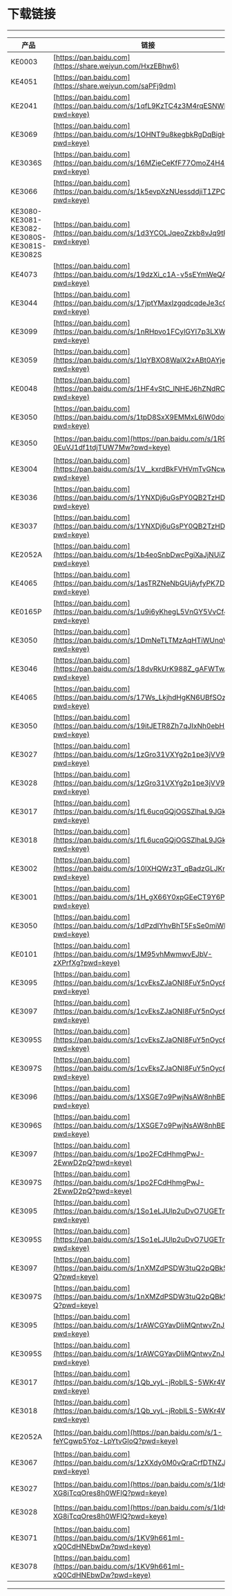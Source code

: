 # 下载链接
---


|产品|链接|提取码|
|---|---|------|
|KE0003|[https://pan.baidu.com](https://share.weiyun.com/HxzEBhw6)||
|KE4051|[https://pan.baidu.com](https://share.weiyun.com/saPFj9dm)||
|KE2041|[https://pan.baidu.com](https://pan.baidu.com/s/1qfL9KzTC4z3M4rqESNWhTQ?pwd=keye)|提取码:keye|
|KE3069|[https://pan.baidu.com](https://pan.baidu.com/s/1OHNT9u8kegbkRgDqBigH5A?pwd=keye)|提取码:keye|
|KE3036S|[https://pan.baidu.com](https://pan.baidu.com/s/16MZieCeKfF77OmoZ4H49CQ?pwd=keye)|提取码:keye|
|KE3066|[https://pan.baidu.com](https://pan.baidu.com/s/1k5evpXzNUessddjiT1ZPCA?pwd=keye)|提取码:keye|
|KE3080-KE3081-KE3082-KE3080S-KE3081S-KE3082S|[https://pan.baidu.com](https://pan.baidu.com/s/1d3YCOLJqeoZzkb8vJq9tRA?pwd=keye)|提取码:keye|
|KE4073|[https://pan.baidu.com](https://pan.baidu.com/s/19dzXi_c1A-v5sEYmWeQANQ?pwd=keye)|提取码:keye|
|KE3044|[https://pan.baidu.com](https://pan.baidu.com/s/17jptYMaxIzgqdcqdeJe3cQ?pwd=keye)|提取码:keye|
|KE3099|[https://pan.baidu.com](https://pan.baidu.com/s/1nRHpvo1FCylGYI7p3LXWpA?pwd=keye)|提取码:keye|
|KE3059|[https://pan.baidu.com](https://pan.baidu.com/s/1lqYBXO8WalX2xABt0AYjeQ?pwd=keye)|提取码:keye|
|KE0048|[https://pan.baidu.com](https://pan.baidu.com/s/1HF4vStC_INHEJ6hZNdRCdw?pwd=keye)|提取码:keye|
|KE3050|[https://pan.baidu.com](https://pan.baidu.com/s/1tpD8SxX9EMMxL6lW0doLWg?pwd=keye)|提取码:keye|
|KE3050|[https://pan.baidu.com](https://pan.baidu.com/s/1R9O-0EuVJ1df1tdjTUW7Mw?pwd=keye)|提取码:keye|
|KE3004|[https://pan.baidu.com](https://pan.baidu.com/s/1V__kxrdBkFVHVmTvGNcw7g?pwd=keye)|提取码:keye|
|KE3036|[https://pan.baidu.com](https://pan.baidu.com/s/1YNXDj6uGsPY0QB2TzHD21Q?pwd=keye)|提取码:keye|
|KE3037|[https://pan.baidu.com](https://pan.baidu.com/s/1YNXDj6uGsPY0QB2TzHD21Q?pwd=keye)|提取码:keye|
|KE2052A|[https://pan.baidu.com](https://pan.baidu.com/s/1b4eoSnbDwcPgiXaJjNUiZA?pwd=keye)|提取码:keye|
|KE4065|[https://pan.baidu.com](https://pan.baidu.com/s/1asTRZNeNbGUjAyfyPK7D-A?pwd=keye)|提取码:keye|
|KE0165P|[https://pan.baidu.com](https://pan.baidu.com/s/1u9i6yKhegL5VnGY5VvCf4A?pwd=keye)|提取码:keye|
|KE3050|[https://pan.baidu.com](https://pan.baidu.com/s/1DmNeTLTMzAqHTiWUnqVqjA?pwd=keye)|提取码:keye|
|KE3046|[https://pan.baidu.com](https://pan.baidu.com/s/18dvRkUrK988Z_gAFWTwA6A?pwd=keye)|提取码:keye|
|KE4065|[https://pan.baidu.com](https://pan.baidu.com/s/17Ws_LkjhdHgKN6UBfSOz4w?pwd=keye)|提取码:keye|
|KE3050|[https://pan.baidu.com](https://pan.baidu.com/s/19itJETR8Zh7qJIxNh0ebHQ?pwd=keye)|提取码:keye|
|KE3027|[https://pan.baidu.com](https://pan.baidu.com/s/1zGro31VXYg2p1pe3jVV90g?pwd=keye)|提取码:keye|
|KE3028|[https://pan.baidu.com](https://pan.baidu.com/s/1zGro31VXYg2p1pe3jVV90g?pwd=keye)|提取码:keye|
|KE3017|[https://pan.baidu.com](https://pan.baidu.com/s/1fL6ucqGQjOGSZlhaL9JGkQ?pwd=keye)|提取码:keye|
|KE3018|[https://pan.baidu.com](https://pan.baidu.com/s/1fL6ucqGQjOGSZlhaL9JGkQ?pwd=keye)|提取码:keye|
|KE3002|[https://pan.baidu.com](https://pan.baidu.com/s/10lXHQWz3T_qBadzGLJKmKg?pwd=keye)|提取码:keye|
|KE3001|[https://pan.baidu.com](https://pan.baidu.com/s/1H_gX66Y0xpGEeCT9Y6Pmbg?pwd=keye)|提取码:keye|
|KE3050|[https://pan.baidu.com](https://pan.baidu.com/s/1dPzdIYhvBhT5FsSe0miWkA?pwd=keye)|提取码:keye|
|KE0101|[https://pan.baidu.com](https://pan.baidu.com/s/1M95vhMwmwvEJbV-zXPrfXg?pwd=keye)|提取码:keye|
|KE3095|[https://pan.baidu.com](https://pan.baidu.com/s/1cvEksZJaONI8FuY5nOyc6w?pwd=keye)|提取码:keye|
|KE3097|[https://pan.baidu.com](https://pan.baidu.com/s/1cvEksZJaONI8FuY5nOyc6w?pwd=keye)|提取码:keye|
|KE3095S|[https://pan.baidu.com](https://pan.baidu.com/s/1cvEksZJaONI8FuY5nOyc6w?pwd=keye)|提取码:keye|
|KE3097S|[https://pan.baidu.com](https://pan.baidu.com/s/1cvEksZJaONI8FuY5nOyc6w?pwd=keye)|提取码:keye|
|KE3096|[https://pan.baidu.com](https://pan.baidu.com/s/1XSGE7o9PwjNsAW8nhBE2hw?pwd=keye)|提取码:keye|
|KE3096S|[https://pan.baidu.com](https://pan.baidu.com/s/1XSGE7o9PwjNsAW8nhBE2hw?pwd=keye)|提取码:keye|
|KE3097|[https://pan.baidu.com](https://pan.baidu.com/s/1po2FCdHhmgPwJ-2EwwD2pQ?pwd=keye)|提取码:keye|
|KE3097S|[https://pan.baidu.com](https://pan.baidu.com/s/1po2FCdHhmgPwJ-2EwwD2pQ?pwd=keye)|提取码:keye|
|KE3095|[https://pan.baidu.com](https://pan.baidu.com/s/1So1eLJUlp2uDvO7UGETmtw?pwd=keye)|提取码:keye|
|KE3095S|[https://pan.baidu.com](https://pan.baidu.com/s/1So1eLJUlp2uDvO7UGETmtw?pwd=keye)|提取码:keye|
|KE3097|[https://pan.baidu.com](https://pan.baidu.com/s/1nXMZdPSDW3tuQ2pQBk5R-Q?pwd=keye)|提取码:keye|
|KE3097S|[https://pan.baidu.com](https://pan.baidu.com/s/1nXMZdPSDW3tuQ2pQBk5R-Q?pwd=keye)|提取码:keye|
|KE3095|[https://pan.baidu.com](https://pan.baidu.com/s/1rAWCGYavDIiMQntwvZnJKQ?pwd=keye)|提取码:keye|
|KE3095S|[https://pan.baidu.com](https://pan.baidu.com/s/1rAWCGYavDIiMQntwvZnJKQ?pwd=keye)|提取码:keye|
|KE3017|[https://pan.baidu.com](https://pan.baidu.com/s/1Qb_vyL-jRobILS-5WKr4Ww?pwd=keye)|提取码:keye|
|KE3018|[https://pan.baidu.com](https://pan.baidu.com/s/1Qb_vyL-jRobILS-5WKr4Ww?pwd=keye)|提取码:keye|
|KE2052A|[https://pan.baidu.com](https://pan.baidu.com/s/1-feYCgwp5Yoz-LpYtvGloQ?pwd=keye)|提取码:keye|
|KE3067|[https://pan.baidu.com](https://pan.baidu.com/s/1zXXdy0M0vQraCrfDTNZJrQ?pwd=keye)|提取码:keye|
|KE3027|[https://pan.baidu.com](https://pan.baidu.com/s/1IdQ-XG8iTcqOres8h0WFlQ?pwd=keye)|提取码:keye|
|KE3028|[https://pan.baidu.com](https://pan.baidu.com/s/1IdQ-XG8iTcqOres8h0WFlQ?pwd=keye)|提取码:keye|
|KE3071|[https://pan.baidu.com](https://pan.baidu.com/s/1KV9h661mI-xQ0CdHNEbwDw?pwd=keye)|提取码:keye|
|KE3078|[https://pan.baidu.com](https://pan.baidu.com/s/1KV9h661mI-xQ0CdHNEbwDw?pwd=keye)|提取码:keye|


























---

